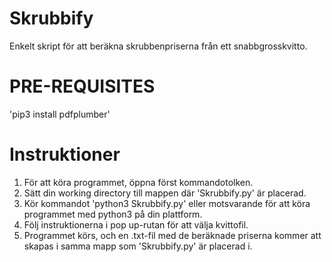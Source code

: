 # Skrubbify
Enkelt skript för att beräkna skrubbenpriserna från ett snabbgrosskvitto.

# PRE-REQUISITES
'pip3 install pdfplumber'

# Instruktioner
1. För att köra programmet, öppna först kommandotolken.
2. Sätt din working directory till mappen där 'Skrubbify.py' är placerad.
3. Kör kommandot 'python3 Skrubbify.py' eller motsvarande för att köra programmet med python3 på din plattform.
4. Följ instruktionerna i pop up-rutan för att välja kvittofil.
5. Programmet körs, och en .txt-fil med de beräknade priserna kommer att skapas i samma mapp som 'Skrubbify.py' är placerad i.
